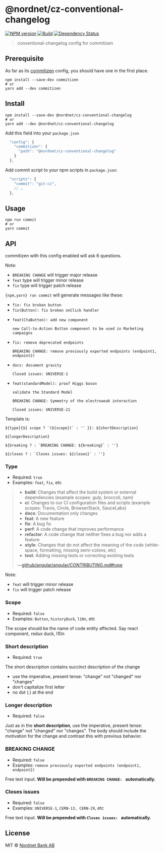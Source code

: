 # @nordnet/cz-conventional-changelog

[![NPM version][npm-image]][npm-url]
[![Build][travis-image]][travis-url]
[![Dependency Status][depstat-image]][depstat-url]

> conventional-changelog config for commitizen

## Prerequisite

As far as its [commitizen](https://github.com/commitizen/cz-cli) config, you should have one in the first place.

    npm install --save-dev commitizen
    # or
    yarn add --dev commitizen


## Install

    npm install --save-dev @nordnet/cz-conventional-changelog
    # or
    yarn add --dev @nordnet/cz-conventional-changelog

Add this field into your `package.json`

```js
  "config": {
    "commitizen": {
      "path": "@nordnet/cz-conventional-changelog"
    }
  },
```

Add commit script to your npm scripts in `package.json`:

```js
  "scripts": {
    "commit": "git-cz",
    // …
  },
```


## Usage

    npm run commit
    # or
    yarn commit

## API

commitizen with this config enabled will ask 6 questions.


Note:
* `BREAKING CHANGE` will trigger major release
* `feat` type will trigger minor release
* `fix` type will trigger patch release

`{npm,yarn} run commit` will generate messages like these:

* `fix: fix broken button`
* `fix(Button): fix broken onClick handler`
* ```
  feat(CtaButton): add new component

  new Call-to-Action Button component to be used in Marketing campaigns
  ```
* ```
  fix: remove deprecated endpoints

  BREAKING CHANGE: remove previously exported endpoints (endpoint1, endpoint2)
  ```
* ```
  docs: document gravity

  Closed issues: UNIVERSE-1
  ```
* ```
  feat(standardModel): proof Higgs boson

  validate the Standard Model

  BREAKING CHANGE: Symmetry of the electroweak interaction

  Closed issues: UNIVERSE-21
  ```

Template is:

```
${type}{${ scope ? `(${scope})` : '' }}: ${shortDescription}

${longerDescription}

${breaking ? : `BREAKING CHANGE: ${breaking}` : ''}

${closes ? : `Closes issues: ${closes}` : ''}
```

### Type

* Required: `true`
* Examples: `feat`, `fix`, etc

> * **build**: Changes that affect the build system or external dependencies (example scopes: gulp, broccoli, npm)
> * **ci**: Changes to our CI configuration files and scripts (example scopes: Travis, Circle, BrowserStack, SauceLabs)
> * **docs**: Documentation only changes
> * **feat**: A new feature
> * **fix**: A bug fix
> * **perf**: A code change that improves performance
> * **refactor**: A code change that neither fixes a bug nor adds a feature
> * **style**: Changes that do not affect the meaning of the code (white-space, formatting, missing semi-colons, etc)
> * **test**: Adding missing tests or correcting existing tests
>
> —[github/angular/angular/CONTRIBUTING.md#type](https://github.com/angular/angular/blob/master/CONTRIBUTING.md#type)

Note:
* `feat` will trigger minor release
* `fix` will trigger patch release

### Scope

* Required: `false`
* Examples: `Button`, `historyDuck`, `l10n`, etc

The scope should be the name of code entity affected. Say react component, redux duck, l10n

### Short description

* Required: `true`

The short description contains succinct description of the change

* use the imperative, present tense: "change" not "changed" nor "changes"
* don't capitalize first letter
* no dot (.) at the end

### Longer description

* Required: `false`

Just as in the **short description**, use the imperative, present tense: "change" not "changed" nor "changes".
The body should include the motivation for the change and contrast this with previous behavior.

### BREAKING CHANGE

* Required: `false`
* Examples: `remove previously exported endpoints (endpoint1, endpoint2)`

Free text input. **Will be prepended with `BREAKING CHANGE: ` automatically.**

### Closes issues

* Required: `false`
* Examples: `UNIVERSE-1`, `CERN-13, CERN-29`, etc

Free text input. **Will be prepended with `Closes issues: ` automatically.**


## License

MIT © [Nordnet Bank AB](https://www.nordnet.se)


[npm-url]: https://npmjs.org/package/@nordnet/conventional-changelog
[npm-image]: https://img.shields.io/npm/v/@nordnet/conventional-changelog.svg?style=flat-square

[travis-url]: https://travis-ci.org/nordnet/conventional-changelog
[travis-image]: https://img.shields.io/travis/nordnet/conventional-changelog.svg?style=flat-square

[depstat-url]: https://david-dm.org/nordnet/conventional-changelog
[depstat-image]: https://david-dm.org/nordnet/conventional-changelog.svg?style=flat-square
